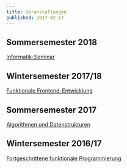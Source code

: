 ```yaml
---
title: Veranstaltungen
published: 2017-02-17
---
```


## Sommersemester 2018

[Informatik-Seminar](/teaching/seminar.html)


## Wintersemester 2017/18

[Funktionale Frontend-Entwicklung](/teaching/functional-frontend-development.html)


## Sommersemester 2017

[Algorithmen und Datenstrukturen](/teaching/algorithms-and-datastructures.html)


## Wintersemester 2016/17

[Fortgeschrittene funktionale Programmierung](/teaching/advanced-functional-programming.html)
